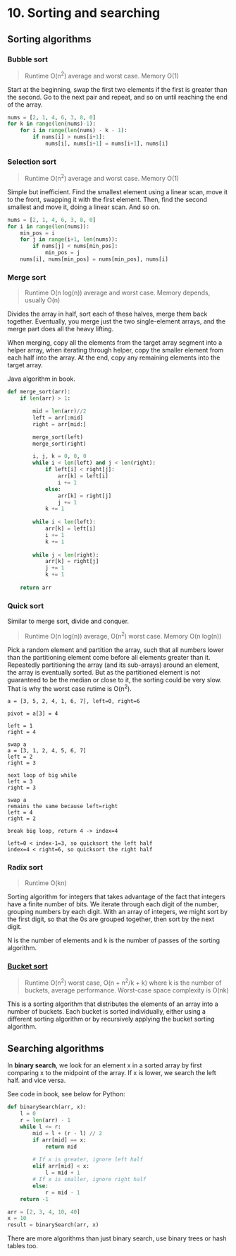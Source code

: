 # 10. Sorting and searching

## Sorting algorithms

### Bubble sort

> Runtime O(n<sup>2</sup>) average and worst case. Memory O(1)

Start at the beginning, swap the first two elements if the first is greater than the second. Go to the next pair and repeat, and so on until reaching the end of the array.

```python
nums = [2, 1, 4, 6, 3, 8, 0]
for k in range(len(nums)-1):
    for i in range(len(nums) - k - 1):
        if nums[i] > nums[i+1]:
            nums[i], nums[i+1] = nums[i+1], nums[i]
```

### Selection sort

> Runtime O(n<sup>2</sup>) average and worst case. Memory O(1)

Simple but inefficient. Find the smallest element using a linear scan, move it to the front, swapping it with the first element. Then, find the second smallest and move it, doing a linear scan. And so on.

```python
nums = [2, 1, 4, 6, 3, 8, 0]
for i in range(len(nums)):
    min_pos = i
    for j in range(i+1, len(nums)):
        if nums[j] < nums[min_pos]:
            min_pos = j
    nums[i], nums[min_pos] = nums[min_pos], nums[i]
```

### Merge sort

> Runtime O(n log(n)) average and worst case. Memory depends, usually O(n)

Divides the array in half, sort each of these halves, merge them back together. Eventually, you merge just the two single-element arrays, and the merge part does all the heavy lifting.

When merging, copy all the elements from the target array segment into a helper array, when iterating through helper, copy the smaller element from each half into the array. At the end, copy any remaining elements into the target array.

Java algorithm in book.

```python
def merge_sort(arr):
    if len(arr) > 1:

        mid = len(arr)//2
        left = arr[:mid]
        right = arr[mid:]

        merge_sort(left)
        merge_sort(right)

        i, j, k = 0, 0, 0
        while i < len(left) and j < len(right):
            if left[i] < right[j]:
                arr[k] = left[i]
                i += 1
            else:
                arr[k] = right[j]
                j += 1
            k += 1
        
        while i < len(left):
            arr[k] = left[i]
            i += 1
            k += 1
        
        while j < len(right):
            arr[k] = right[j]
            j += 1
            k += 1
    
    return arr
```

### Quick sort

Similar to merge sort, divide and conquer.

> Runtime O(n log(n)) average, O(n<sup>2</sup>) worst case. Memory O(n log(n))

Pick a random element and partition the array, such that all numbers lower than the partitioning element come before all elements greater than it. Repeatedly partitioning the array (and its sub-arrays) around an element, the array is eventually sorted. But as the partitioned element is not guaranteed to be the median or close to it, the sorting could be very slow. That is why the worst case rutime is O(n<sup>2</sup>).

```pseudocode
a = [3, 5, 2, 4, 1, 6, 7], left=0, right=6

pivot = a[3] = 4

left = 1
right = 4

swap a
a = [3, 1, 2, 4, 5, 6, 7]
left = 2
right = 3

next loop of big while
left = 3
right = 3

swap a
remains the same because left=right
left = 4
right = 2

break big loop, return 4 -> index=4

left=0 < index-1=3, so quicksort the left half
index=4 < right=6, so quicksort the right half
```

### Radix sort

> Runtime O(kn)

Sorting algorithm for integers that takes advantage of the fact that integers have a finite number of bits. We iterate through each digit of the number, grouping numbers by each digit. With an array of integers, we might sort by the first digit, so that the 0s are grouped together, then sort by the next digit.

N is the number of elements and k is the number of passes of the sorting algorithm.

### [Bucket sort](https://en.wikipedia.org/wiki/Bucket_sort)

> Runtime O(n<sup>2</sup>) worst case, O(n + n<sup>2</sup>/k + k) where k is the number of buckets, average performance. Worst-case space complexity is O(nk)

This is a sorting algorithm that distributes the elements of an array into a number of buckets. Each bucket is sorted individually, either using a different sorting algorithm or by recursively applying the bucket sorting algorithm.

## Searching algorithms

In **binary search**, we look for an element x in a sorted array by first comparing x to the midpoint of the array. If x is lower, we search the left half. and vice versa.

See code in book, see below for Python:

```python
def binarySearch(arr, x):
    l = 0
    r = len(arr) - 1
    while l <= r:
        mid = l + (r - l) // 2
        if arr[mid] == x:
            return mid
  
        # If x is greater, ignore left half
        elif arr[mid] < x:
            l = mid + 1
        # If x is smaller, ignore right half
        else:
            r = mid - 1
    return -1

arr = [2, 3, 4, 10, 40]
x = 10
result = binarySearch(arr, x)
```

There are more algorithms than just binary search, use binary trees or hash tables too.
